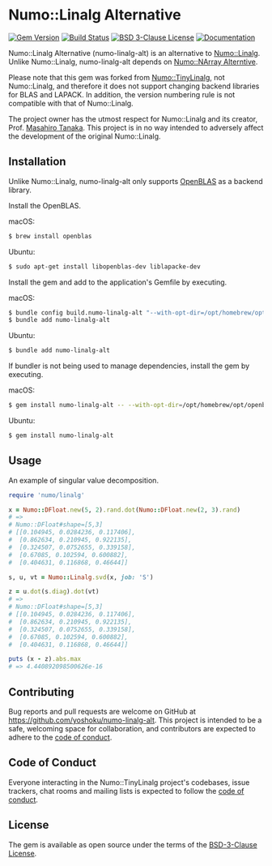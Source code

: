 # Numo::Linalg Alternative

[![Gem Version](https://badge.fury.io/rb/numo-linalg-alt.svg)](https://badge.fury.io/rb/numo-linalg-alt)
[![Build Status](https://github.com/yoshoku/numo-linalg-alt/actions/workflows/main.yml/badge.svg)](https://github.com/yoshoku/numo-linalg-alt/actions/workflows/main.yml)
[![BSD 3-Clause License](https://img.shields.io/badge/License-BSD%203--Clause-orange.svg)](https://github.com/yoshoku/numo-linalg-alt/blob/main/LICENSE.txt)
[![Documentation](https://img.shields.io/badge/api-reference-blue.svg)](https://gemdocs.org/gems/numo-linalg-alt/)

Numo::Linalg Alternative (numo-linalg-alt) is an alternative to [Numo::Linalg](https://github.com/ruby-numo/numo-linalg).
Unlike Numo::Linalg, numo-linalg-alt depends on [Numo::NArray Alterntive](https://github.com/yoshoku/numo-narray-alt).

Please note that this gem was forked from [Numo::TinyLinalg](https://github.com/yoshoku/numo-tiny_linalg),
not Numo::Linalg, and therefore it does not support changing backend libraries for BLAS and LAPACK.
In addition, the version numbering rule is not compatible with that of Numo::Linalg.

The project owner has the utmost respect for Numo::Linalg and its creator, Prof. [Masahiro Tanaka](https://github.com/masa16).
This project is in no way intended to adversely affect the development of the original Numo::Linalg.

## Installation

Unlike Numo::Linalg, numo-linalg-alt only supports [OpenBLAS](https://github.com/OpenMathLib/OpenBLAS)
as a backend library.

Install the OpenBLAS.

macOS:

```sh
$ brew install openblas
```

Ubuntu:

```sh
$ sudo apt-get install libopenblas-dev liblapacke-dev
```

Install the gem and add to the application's Gemfile by executing.

macOS:

```sh
$ bundle config build.numo-linalg-alt "--with-opt-dir=/opt/homebrew/opt/openblas"
$ bundle add numo-linalg-alt
```

Ubuntu:

```sh
$ bundle add numo-linalg-alt
```

If bundler is not being used to manage dependencies, install the gem by executing.

macOS:

```sh
$ gem install numo-linalg-alt -- --with-opt-dir=/opt/homebrew/opt/openblas
```

Ubuntu:

```sh
$ gem install numo-linalg-alt
```

## Usage

An example of singular value decomposition.

```ruby
require 'numo/linalg'

x = Numo::DFloat.new(5, 2).rand.dot(Numo::DFloat.new(2, 3).rand)
# =>
# Numo::DFloat#shape=[5,3]
# [[0.104945, 0.0284236, 0.117406],
#  [0.862634, 0.210945, 0.922135],
#  [0.324507, 0.0752655, 0.339158],
#  [0.67085, 0.102594, 0.600882],
#  [0.404631, 0.116868, 0.46644]]

s, u, vt = Numo::Linalg.svd(x, job: 'S')

z = u.dot(s.diag).dot(vt)
# =>
# Numo::DFloat#shape=[5,3]
# [[0.104945, 0.0284236, 0.117406],
#  [0.862634, 0.210945, 0.922135],
#  [0.324507, 0.0752655, 0.339158],
#  [0.67085, 0.102594, 0.600882],
#  [0.404631, 0.116868, 0.46644]]

puts (x - z).abs.max
# => 4.440892098500626e-16
```

## Contributing

Bug reports and pull requests are welcome on GitHub at https://github.com/yoshoku/numo-linalg-alt.
This project is intended to be a safe, welcoming space for collaboration, and contributors are expected to adhere to the [code of conduct](https://github.com/yoshoku/numo-linalg-alt/blob/main/CODE_OF_CONDUCT.md).

## Code of Conduct

Everyone interacting in the Numo::TinyLinalg project's codebases, issue trackers, chat rooms and mailing lists is expected to follow the [code of conduct](https://github.com/yoshoku/numo-linalg-alt/blob/main/CODE_OF_CONDUCT.md).

## License

The gem is available as open source under the terms of the [BSD-3-Clause License](https://opensource.org/licenses/BSD-3-Clause).

